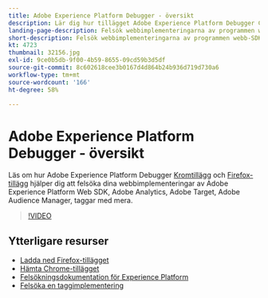 ```yaml
---
title: Adobe Experience Platform Debugger - översikt
description: Lär dig hur tillägget Adobe Experience Platform Debugger Chrome och Firefox-tillägget hjälper dig att felsöka dina webbimplementeringar av webb-SDK för Adobe Experience Platform, Adobe Analytics, Adobe Target, Adobe Audience Manager, taggar med mera.
landing-page-description: Felsök webbimplementeringarna av programmen webb-SDK för Adobe Experience Platform och Experience Cloud.
short-description: Felsök webbimplementeringarna av programmen webb-SDK för Adobe Experience Platform och Experience Cloud.
kt: 4723
thumbnail: 32156.jpg
exl-id: 9ce0b5db-9f00-4b59-8655-09cd59b3d5df
source-git-commit: 8c602618cee3b0167d4d864b24b936d719d730a6
workflow-type: tm+mt
source-wordcount: '166'
ht-degree: 58%

---
```


# Adobe Experience Platform Debugger - översikt

Läs om hur Adobe Experience Platform Debugger [Kromtillägg](https://chrome.google.com/webstore/detail/adobe-experience-platform/bfnnokhpnncpkdmbokanobigaccjkpob) och [Firefox-tillägg](https://addons.mozilla.org/sv-SE/firefox/addon/adobe-experience-platform-dbg/) hjälper dig att felsöka dina webbimplementeringar av Adobe Experience Platform Web SDK, Adobe Analytics, Adobe Target, Adobe Audience Manager, taggar med mera.

>[!VIDEO](https://video.tv.adobe.com/v/32156?quality=12&learn=on)

## Ytterligare resurser

* [Ladda ned Firefox-tillägget](https://addons.mozilla.org/sv-SE/firefox/addon/adobe-experience-platform-dbg/)
* [Hämta Chrome-tillägget](https://chrome.google.com/webstore/detail/adobe-experience-platform/bfnnokhpnncpkdmbokanobigaccjkpob)
* [Felsökningsdokumentation för Experience Platform](https://experienceleague.adobe.com/docs/debugger/using-v2/experience-cloud-debugger.html?lang=sv)
* [Felsöka en taggimplementering](https://experienceleague.adobe.com/docs/experience-manager-learn/sites/integrations/experience-platform-launch/debug-launch-implementation.html)
